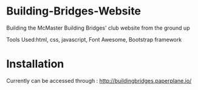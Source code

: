 Building-Bridges-Website
========================
Building the McMaster Building Bridges' club website from the ground up

Tools Used:html, css, javascript, Font Awesome, Bootstrap framework

Installation
========================
Currently can be accessed through : http://buildingbridges.paperplane.io/
